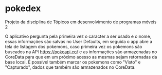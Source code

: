 # pokedex
Projeto da disciplina de Tópicos em desenvolvimento de programas móveis 2

O aplicativo pergunta pela primeira vez o caracter a ser usado e o nome, essas informações são salvas no User Defaults, em seguida o app abre a tela de listagem dos pokemons,
caso primeira vez os pokemons são buscados na API https://pokeapi.co/ e as informações são armazenadas no CoreData para que em um próximo acesso as mesmas sejam retornadas da base local.
É possível também marcar os pokemons como "Visto" e "Capturado", dados que também são armazenados no CoreData.
